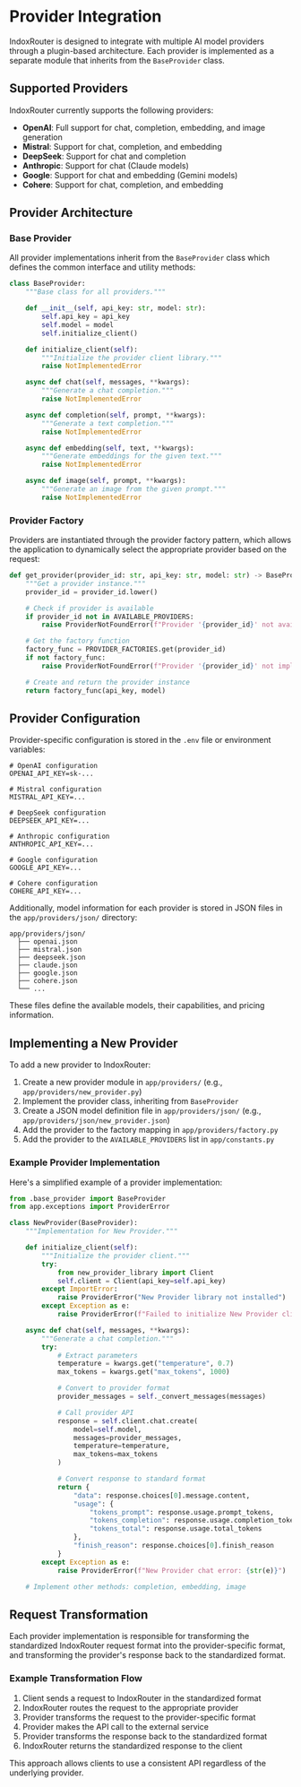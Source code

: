 # Provider Integration

IndoxRouter is designed to integrate with multiple AI model providers through a plugin-based architecture. Each provider is implemented as a separate module that inherits from the `BaseProvider` class.

## Supported Providers

IndoxRouter currently supports the following providers:

- **OpenAI**: Full support for chat, completion, embedding, and image generation
- **Mistral**: Support for chat, completion, and embedding
- **DeepSeek**: Support for chat and completion
- **Anthropic**: Support for chat (Claude models)
- **Google**: Support for chat and embedding (Gemini models)
- **Cohere**: Support for chat, completion, and embedding

## Provider Architecture

### Base Provider

All provider implementations inherit from the `BaseProvider` class which defines the common interface and utility methods:

```python
class BaseProvider:
    """Base class for all providers."""

    def __init__(self, api_key: str, model: str):
        self.api_key = api_key
        self.model = model
        self.initialize_client()

    def initialize_client(self):
        """Initialize the provider client library."""
        raise NotImplementedError

    async def chat(self, messages, **kwargs):
        """Generate a chat completion."""
        raise NotImplementedError

    async def completion(self, prompt, **kwargs):
        """Generate a text completion."""
        raise NotImplementedError

    async def embedding(self, text, **kwargs):
        """Generate embeddings for the given text."""
        raise NotImplementedError

    async def image(self, prompt, **kwargs):
        """Generate an image from the given prompt."""
        raise NotImplementedError
```

### Provider Factory

Providers are instantiated through the provider factory pattern, which allows the application to dynamically select the appropriate provider based on the request:

```python
def get_provider(provider_id: str, api_key: str, model: str) -> BaseProvider:
    """Get a provider instance."""
    provider_id = provider_id.lower()

    # Check if provider is available
    if provider_id not in AVAILABLE_PROVIDERS:
        raise ProviderNotFoundError(f"Provider '{provider_id}' not available")

    # Get the factory function
    factory_func = PROVIDER_FACTORIES.get(provider_id)
    if not factory_func:
        raise ProviderNotFoundError(f"Provider '{provider_id}' not implemented")

    # Create and return the provider instance
    return factory_func(api_key, model)
```

## Provider Configuration

Provider-specific configuration is stored in the `.env` file or environment variables:

```env
# OpenAI configuration
OPENAI_API_KEY=sk-...

# Mistral configuration
MISTRAL_API_KEY=...

# DeepSeek configuration
DEEPSEEK_API_KEY=...

# Anthropic configuration
ANTHROPIC_API_KEY=...

# Google configuration
GOOGLE_API_KEY=...

# Cohere configuration
COHERE_API_KEY=...
```

Additionally, model information for each provider is stored in JSON files in the `app/providers/json/` directory:

```
app/providers/json/
  ├── openai.json
  ├── mistral.json
  ├── deepseek.json
  ├── claude.json
  ├── google.json
  ├── cohere.json
  └── ...
```

These files define the available models, their capabilities, and pricing information.

## Implementing a New Provider

To add a new provider to IndoxRouter:

1. Create a new provider module in `app/providers/` (e.g., `app/providers/new_provider.py`)
2. Implement the provider class, inheriting from `BaseProvider`
3. Create a JSON model definition file in `app/providers/json/` (e.g., `app/providers/json/new_provider.json`)
4. Add the provider to the factory mapping in `app/providers/factory.py`
5. Add the provider to the `AVAILABLE_PROVIDERS` list in `app/constants.py`

### Example Provider Implementation

Here's a simplified example of a provider implementation:

```python
from .base_provider import BaseProvider
from app.exceptions import ProviderError

class NewProvider(BaseProvider):
    """Implementation for New Provider."""

    def initialize_client(self):
        """Initialize the provider client."""
        try:
            from new_provider_library import Client
            self.client = Client(api_key=self.api_key)
        except ImportError:
            raise ProviderError("New Provider library not installed")
        except Exception as e:
            raise ProviderError(f"Failed to initialize New Provider client: {str(e)}")

    async def chat(self, messages, **kwargs):
        """Generate a chat completion."""
        try:
            # Extract parameters
            temperature = kwargs.get("temperature", 0.7)
            max_tokens = kwargs.get("max_tokens", 1000)

            # Convert to provider format
            provider_messages = self._convert_messages(messages)

            # Call provider API
            response = self.client.chat.create(
                model=self.model,
                messages=provider_messages,
                temperature=temperature,
                max_tokens=max_tokens
            )

            # Convert response to standard format
            return {
                "data": response.choices[0].message.content,
                "usage": {
                    "tokens_prompt": response.usage.prompt_tokens,
                    "tokens_completion": response.usage.completion_tokens,
                    "tokens_total": response.usage.total_tokens
                },
                "finish_reason": response.choices[0].finish_reason
            }
        except Exception as e:
            raise ProviderError(f"New Provider chat error: {str(e)}")

    # Implement other methods: completion, embedding, image
```

## Request Transformation

Each provider implementation is responsible for transforming the standardized IndoxRouter request format into the provider-specific format, and transforming the provider's response back to the standardized format.

### Example Transformation Flow

1. Client sends a request to IndoxRouter in the standardized format
2. IndoxRouter routes the request to the appropriate provider
3. Provider transforms the request to the provider-specific format
4. Provider makes the API call to the external service
5. Provider transforms the response back to the standardized format
6. IndoxRouter returns the standardized response to the client

This approach allows clients to use a consistent API regardless of the underlying provider.
